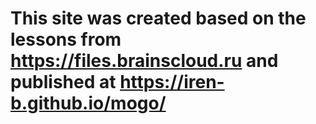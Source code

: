 # This site was created based on the lessons from https://files.brainscloud.ru and published at https://iren-b.github.io/mogo/
